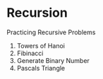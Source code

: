 Recursion
================

Practicing Recursive Problems

1.  Towers of Hanoi
2.  Fibinacci
3.  Generate Binary Number
4.  Pascals Triangle

